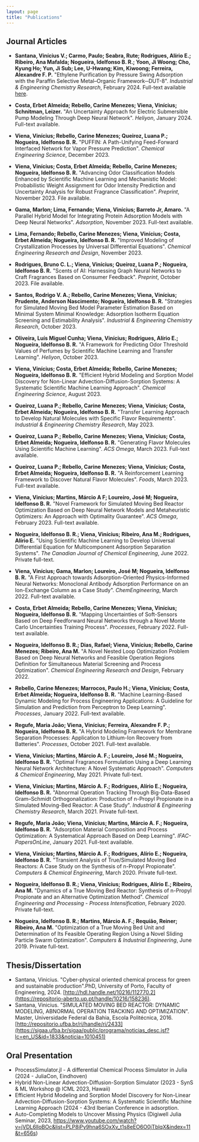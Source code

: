 ```yaml
---
layout: page
title: "Publications"
---
```


## Journal Articles

- **Santana, Vinícius V.; Carmo, Paulo; Seabra, Rute; Rodrigues, Alírio E.; Ribeiro, Ana Mafalda; Nogueira, Idelfonso B. R.; Yoon, Ji Woong; Cho, Kyung Ho; Yun, Ji Sub; Lee, U-Hwang; Kim, Kiwoong; Ferreira, Alexandre F. P.** "Ethylene Purification by Pressure Swing Adsorption with the Paraffin Selective Metal–Organic Framework─DUT-8". *Industrial & Engineering Chemistry Research*, February 2024. Full-text available [here](https://doi.org/10.1021/acs.iecr.3c02808).

- **Costa, Erbet Almeida; Rebello, Carine Menezes; Viena, Vinícius; Schnitman, Leizer.** "An Uncertainty Approach for Electric Submersible Pump Modeling Through Deep Neural Network". *Heliyon*, January 2024. Full-text available.

- **Viena, Vinícius; Rebello, Carine Menezes; Queiroz, Luana P.; Nogueira, Idelfonso B. R.** "PUFFIN: A Path-Unifying Feed-Forward Interfaced Network for Vapor Pressure Prediction". *Chemical Engineering Science*, December 2023.

- **Viena, Vinícius; Costa, Erbet Almeida; Rebello, Carine Menezes; Nogueira, Idelfonso B. R.** "Advancing Odor Classification Models Enhanced by Scientific Machine Learning and Mechanistic Model: Probabilistic Weight Assignment for Odor Intensity Prediction and Uncertainty Analysis for Robust Fragrance Classification". *Preprint*, November 2023. File available.

- **Gama, Marlon; Lima, Fernando; Viena, Vinícius; Barreto Jr, Amaro.** "A Parallel Hybrid Model for Integrating Protein Adsorption Models with Deep Neural Networks". *Adsorption*, November 2023. Full-text available.

- **Lima, Fernando; Rebello, Carine Menezes; Viena, Vinícius; Costa, Erbet Almeida; Nogueira, Idelfonso B. R.** "Improved Modeling of Crystallization Processes by Universal Differential Equations". *Chemical Engineering Research and Design*, November 2023.

- **Rodrigues, Bruno C. L.; Viena, Vinícius; Queiroz, Luana P.; Nogueira, Idelfonso B. R.** "Scents of AI: Harnessing Graph Neural Networks to Craft Fragrances Based on Consumer Feedback". *Preprint*, October 2023. File available.

- **Santos, Rodrigo V. A.; Rebello, Carine Menezes; Viena, Vinícius; Prudente, Anderson Nascimento; Nogueira, Idelfonso B. R.** "Strategies for Simulated Moving Bed Model Parameter Estimation Based on Minimal System Minimal Knowledge: Adsorption Isotherm Equation Screening and Estimability Analysis". *Industrial & Engineering Chemistry Research*, October 2023.

- **Oliveira, Luís Miguel Cunha; Viena, Vinícius; Rodrigues, Alírio E.; Nogueira, Idelfonso B. R.** "A Framework for Predicting Odor Threshold Values of Perfumes by Scientific Machine Learning and Transfer Learning". *Heliyon*, October 2023.

- **Viena, Vinícius; Costa, Erbet Almeida; Rebello, Carine Menezes; Nogueira, Idelfonso B. R.** "Efficient Hybrid Modeling and Sorption Model Discovery for Non-Linear Advection-Diffusion-Sorption Systems: A Systematic Scientific Machine Learning Approach". *Chemical Engineering Science*, August 2023.

- **Queiroz, Luana P.; Rebello, Carine Menezes; Viena, Vinícius; Costa, Erbet Almeida; Nogueira, Idelfonso B. R.** "Transfer Learning Approach to Develop Natural Molecules with Specific Flavor Requirements". *Industrial & Engineering Chemistry Research*, May 2023.

- **Queiroz, Luana P.; Rebello, Carine Menezes; Viena, Vinícius; Costa, Erbet Almeida; Nogueira, Idelfonso B. R.** "Generating Flavor Molecules Using Scientific Machine Learning". *ACS Omega*, March 2023. Full-text available.

- **Queiroz, Luana P.; Rebello, Carine Menezes; Viena, Vinícius; Costa, Erbet Almeida; Nogueira, Idelfonso B. R.** "A Reinforcement Learning Framework to Discover Natural Flavor Molecules". *Foods*, March 2023. Full-text available.

- **Viena, Vinícius; Martins, Márcio A F; Loureiro, José M; Nogueira, Idelfonso B. R.** "Novel Framework for Simulated Moving Bed Reactor Optimization Based on Deep Neural Network Models and Metaheuristic Optimizers: An Approach with Optimality Guarantee". *ACS Omega*, February 2023. Full-text available.

- **Nogueira, Idelfonso B. R.; Viena, Vinícius; Ribeiro, Ana M.; Rodrigues, Alírio E.** "Using Scientific Machine Learning to Develop Universal Differential Equation for Multicomponent Adsorption Separation Systems". *The Canadian Journal of Chemical Engineering*, June 2022. Private full-text.

- **Viena, Vinícius; Gama, Marlon; Loureiro, José M; Nogueira, Idelfonso B. R.** "A First Approach towards Adsorption-Oriented Physics-Informed Neural Networks: Monoclonal Antibody Adsorption Performance on an Ion-Exchange Column as a Case Study". *ChemEngineering*, March 2022. Full-text available.

- **Costa, Erbet Almeida; Rebello, Carine Menezes; Viena, Vinícius; Nogueira, Idelfonso B. R.** "Mapping Uncertainties of Soft-Sensors Based on Deep Feedforward Neural Networks through a Novel Monte Carlo Uncertainties Training Process". *Processes*, February 2022. Full-text available.

- **Nogueira, Idelfonso B. R.; Dias, Rafael; Viena, Vinícius; Rebello, Carine Menezes; Ribeiro, Ana M.** "A Novel Nested Loop Optimization Problem Based on Deep Neural Networks and Feasible Operation Regions Definition for Simultaneous Material Screening and Process Optimization". *Chemical Engineering Research and Design*, February 2022.

- **Rebello, Carine Menezes; Marrocos, Paulo H.; Viena, Vinícius; Costa, Erbet Almeida; Nogueira, Idelfonso B. R.** "Machine Learning-Based Dynamic Modeling for Process Engineering Applications: A Guideline for Simulation and Prediction from Perceptron to Deep Learning". *Processes*, January 2022. Full-text available.

- **Regufe, Maria João; Viena, Vinícius; Ferreira, Alexandre F. P.; Nogueira, Idelfonso B. R.** "A Hybrid Modeling Framework for Membrane Separation Processes: Application to Lithium-Ion Recovery from Batteries". *Processes*, October 2021. Full-text available.

- **Viena, Vinícius; Martins, Márcio A. F.; Loureiro, José M.; Nogueira, Idelfonso B. R.** "Optimal Fragrances Formulation Using a Deep Learning Neural Network Architecture: A Novel Systematic Approach". *Computers & Chemical Engineering*, May 2021. Private full-text.

- **Viena, Vinícius; Martins, Márcio A. F.; Rodrigues, Alírio E.; Nogueira, Idelfonso B. R.** "Abnormal Operation Tracking Through Big-Data-Based Gram–Schmidt Orthogonalization: Production of n-Propyl Propionate in a Simulated Moving-Bed Reactor: A Case Study". *Industrial & Engineering Chemistry Research*, March 2021. Private full-text.

- **Regufe, Maria João; Viena, Vinícius; Martins, Márcio A. F.; Nogueira, Idelfonso B. R.** "Adsorption Material Composition and Process Optimization: A Systematical Approach Based on Deep Learning". *IFAC-PapersOnLine*, January 2021. Full-text available.

- **Viena, Vinícius; Martins, Márcio A. F.; Rodrigues, Alírio E.; Nogueira, Idelfonso B. R.** "Transient Analysis of True/Simulated Moving Bed Reactors: A Case Study on the Synthesis of n-Propyl Propionate". *Computers & Chemical Engineering*, March 2020. Private full-text.

- **Nogueira, Idelfonso B. R.; Viena, Vinícius; Rodrigues, Alírio E.; Ribeiro, Ana M.** "Dynamics of a True Moving Bed Reactor: Synthesis of n-Propyl Propionate and an Alternative Optimization Method". *Chemical Engineering and Processing - Process Intensification*, February 2020. Private full-text.

- **Nogueira, Idelfonso B. R.; Martins, Márcio A. F.; Requião, Reiner; Ribeiro, Ana M.** "Optimization of a True Moving Bed Unit and Determination of Its Feasible Operating Region Using a Novel Sliding Particle Swarm Optimization". *Computers & Industrial Engineering*, June 2019. Private full-text. 


## Thesis/Dissertation
  - Santana, Vinicius. "Cyber-physical oriented chemical process for green and sustainable production".PhD, University of Porto, Faculty of Engineering, 2024. [http://hdl.handle.net/10216/112770.2](https://repositorio-aberto.up.pt/handle/10216/158236).
  - Santana, Vinicius. "SIMULATED MOVING BED REACTOR: DYNAMIC MODELING, ABNORMAL OPERATION TRACKING AND OPTIMIZATION". Master, Universidade Federal da Bahia, Escola Politécnica, 2016. [http://repositorio.ufba.br/ri/handle/ri/2433](https://sigaa.ufba.br/sigaa/public/programa/noticias_desc.jsf?lc=en_US&id=1833&noticia=1010451)

## Oral Presentation
  - ProcessSimulator.jl - A differential Chemical Process Simulator in Julia (2024 - JuliaCon, Eindhoven)
  - Hybrid Non-Linear Advection-Diffusion-Sorption Simulator (2023 - SynS & ML Workshop @ ICML 2023, Hawaii)
  - Efficient Hybrid Modeling and Sorption Model Discovery for Non-Linear Advection-Diffusion-Sorption Systems: A Systematic Scientific Machine Learning Approach (2024 - 43rd Iberian Conference in adsorption.
  - Auto-Completing Models to Uncover Missing Physics (Digiwell Julia Seminar, 2023, https://www.youtube.com/watch?v=jVDL6lloBOc&list=PLP8iPy9hna6SOxXv_t1s8eEO6O0jTblqX&index=11&t=656s)
